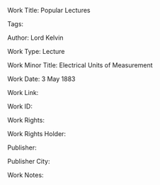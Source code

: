 Work Title: Popular Lectures 

Tags: 

Author: Lord Kelvin

Work Type: Lecture 

Work Minor Title:  Electrical Units of Measurement

Work Date: 3 May 1883

Work Link:  

Work ID:  

Work Rights:  

Work Rights Holder:  

Publisher:  

Publisher City:  

Work Notes: 

